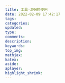 ```yaml
---
title: 工具-JMH的使用
date: 2022-02-09 17:42:17
tags:
categories:
updated:
type:
comments:
description:
keywords:
top_img:
mathjax:
katex:
aside:
aplayer:
highlight_shrink:
---
```

